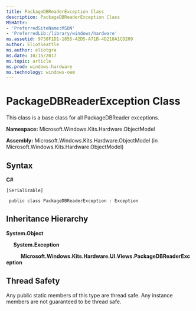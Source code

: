 ```yaml
---
title: PackageDBReaderException Class
description: PackageDBReaderException Class
MSHAttr:
- 'PreferredSiteName:MSDN'
- 'PreferredLib:/library/windows/hardware'
ms.assetid: 9738F1D1-1855-42D5-A71B-4D218A1CD209
author: EliotSeattle
ms.author: eliotgra
ms.date: 10/15/2017
ms.topic: article
ms.prod: windows-hardware
ms.technology: windows-oem
---
```


# PackageDBReaderException Class


This class is a base class for all PackageDBReader exceptions.

**Namespace:** Microsoft.Windows.Kits.Hardware.ObjectModel

**Assembly:** Microsoft.Windows.Kits.Hardware.ObjectModel (in Microsoft.Windows.Kits.Hardware.ObjectModel)

## <span id="Syntax"></span><span id="syntax"></span><span id="SYNTAX"></span>Syntax


**C#**

`[Serializable]`

` public class PackageDBReaderException : Exception`

## <span id="Inheritance_Hierarchy"></span><span id="inheritance_hierarchy"></span><span id="INHERITANCE_HIERARCHY"></span>Inheritance Hierarchy


**System.Object**

     **System.Exception**

          **Microsoft.Windows.Kits.Hardware.UI.Views.PackageDBReaderException**

## <span id="Thread_Safety"></span><span id="thread_safety"></span><span id="THREAD_SAFETY"></span>Thread Safety


Any public static members of this type are thread safe. Any instance members are not guaranteed to be thread safe.

 

 






